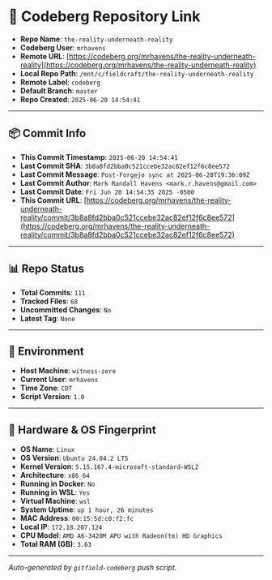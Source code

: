 # 🔗 Codeberg Repository Link

- **Repo Name**: `the-reality-underneath-reality`
- **Codeberg User**: `mrhavens`
- **Remote URL**: [https://codeberg.org/mrhavens/the-reality-underneath-reality](https://codeberg.org/mrhavens/the-reality-underneath-reality)
- **Local Repo Path**: `/mnt/c/fieldcraft/the-reality-underneath-reality`
- **Remote Label**: `codeberg`
- **Default Branch**: `master`
- **Repo Created**: `2025-06-20 14:54:41`

---

## 📦 Commit Info

- **This Commit Timestamp**: `2025-06-20 14:54:41`
- **Last Commit SHA**: `3b8a8fd2bba0c521ccebe32ac82ef12f6c8ee572`
- **Last Commit Message**: `Post-Forgejo sync at 2025-06-20T19:36:09Z`
- **Last Commit Author**: `Mark Randall Havens <mark.r.havens@gmail.com>`
- **Last Commit Date**: `Fri Jun 20 14:54:35 2025 -0500`
- **This Commit URL**: [https://codeberg.org/mrhavens/the-reality-underneath-reality/commit/3b8a8fd2bba0c521ccebe32ac82ef12f6c8ee572](https://codeberg.org/mrhavens/the-reality-underneath-reality/commit/3b8a8fd2bba0c521ccebe32ac82ef12f6c8ee572)

---

## 📊 Repo Status

- **Total Commits**: `111`
- **Tracked Files**: `68`
- **Uncommitted Changes**: `No`
- **Latest Tag**: `None`

---

## 🧭 Environment

- **Host Machine**: `witness-zero`
- **Current User**: `mrhavens`
- **Time Zone**: `CDT`
- **Script Version**: `1.0`

---

## 🧬 Hardware & OS Fingerprint

- **OS Name**: `Linux`
- **OS Version**: `Ubuntu 24.04.2 LTS`
- **Kernel Version**: `5.15.167.4-microsoft-standard-WSL2`
- **Architecture**: `x86_64`
- **Running in Docker**: `No`
- **Running in WSL**: `Yes`
- **Virtual Machine**: `wsl`
- **System Uptime**: `up 1 hour, 26 minutes`
- **MAC Address**: `00:15:5d:c0:f2:fc`
- **Local IP**: `172.18.207.124`
- **CPU Model**: `AMD A6-3420M APU with Radeon(tm) HD Graphics`
- **Total RAM (GB)**: `3.63`

---

_Auto-generated by `gitfield-codeberg` push script._
